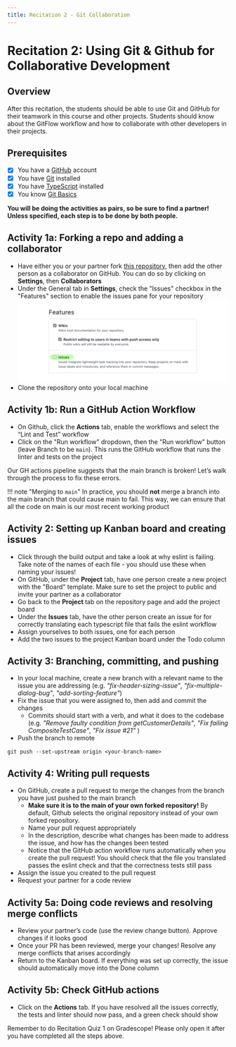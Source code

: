 ```yaml
---
title: Recitation 2 - Git Collaboration
---
```


# Recitation 2: Using Git & Github for Collaborative Development

## Overview

After this recitation, the students should be able to use Git and GitHub for their teamwork in this course and other projects. Students should know about the GitFlow workflow and how to collaborate with other developers in their projects.

## Prerequisites

- [x] You have a [GitHub](https://github.com/) account
- [x] You have [Git](https://git-scm.com/downloads) installed
- [x] You have [TypeScript](https://www.typescriptlang.org/download) installed
- [x] You know [Git Basics](https://rogerdudler.github.io/git-guide/)

**You will be doing the activities as pairs, so be sure to find a partner! Unless specified, each step is to be done by both people.**

## Activity 1a: Forking a repo and adding a collaborator

- Have either you or your partner fork [this repository](https://github.com/CMU-17313Q/github-recitation-ts), then add the other person as a collaborator on GitHub. You can do so by clicking on **Settings**, then **Collaborators**
- Under the General tab in **Settings**, check the "Issues" checkbox in the "Features" section to enable the issues pane for your repository
  ![Github Permissions](../assets/images/reci/reci1-github-permissions.png)
- Clone the repository onto your local machine

## Activity 1b: Run a GitHub Action Workflow

- On Github, click the **Actions** tab, enable the workflows and select the “Lint and Test” workflow
- Click on the "Run workflow" dropdown, then the "Run workflow" button (leave Branch to be `main`). This runs the GitHub workflow that runs the linter and tests on the project

Our GH actions pipeline suggests that the main branch is broken! Let’s walk through the process to fix these errors.

!!! note "Merging to `main`" 
	In practice, you should **not** merge a branch into the main branch that could cause main to fail. This way, we can ensure that all the code on main is our most recent working product

## Activity 2: Setting up Kanban board and creating issues

- Click through the build output and take a look at why eslint is failing. Take note of the names of each file - you should use these when naming your issues!
- On GitHub, under the **Project** tab, have one person create a new project with the "Board" template. Make sure to set the project to public and invite your partner as a collaborator
- Go back to the **Project** tab on the repository page and add the project board
- Under the **Issues** tab, have the other person create an issue for for correctly translating each typescript file that fails the eslint workflow
- Assign yourselves to both issues, one for each person
- Add the two issues to the project Kanban board under the Todo column

## Activity 3: Branching, committing, and pushing

- In your local machine, create a new branch with a relevant name to the issue you are addressing (e.g. _"fix-header-sizing-issue"_, _"fix-multiple-dialog-bug"_, _"add-sorting-feature"_)
- Fix the issue that you were assigned to, then add and commit the changes
  - Commits should start with a verb, and what it does to the codebase (e.g. _"Remove faulty condition from getCustomerDetails"_, _"Fix failing CompositeTestCase"_, _"Fix issue #21"_ )
- Push the branch to remote

```
git push --set-upstream origin <your-branch-name>
```

## Activity 4: Writing pull requests

- On GitHub, create a pull request to merge the changes from the branch you have just pushed to the main branch
  - **Make sure it is to the main of your own forked repository!** By default, Github selects the original repository instead of your own forked repository.
  - Name your pull request appropriately
  - In the description, describe what changes has been made to address the issue, and how has the changes been tested
  - Notice that the GitHub action workflow runs automatically when you create the pull request! You should check that the file you translated passes the eslint check and that the correctness tests still pass
- Assign the issue you created to the pull request
- Request your partner for a code review

## Activity 5a: Doing code reviews and resolving merge conflicts

- Review your partner’s code (use the review change button). Approve changes if it looks good
- Once your PR has been reviewed, merge your changes! Resolve any merge conflicts that arises accordingly
- Return to the Kanban board. If everything was set up correctly, the issue should automatically move into the Done column

## Activity 5b: Check GitHub actions

- Click on the **Actions** tab. If you have resolved all the issues correctly, the tests and linter should now pass, and a green check should show

Remember to do Recitation Quiz 1 on Gradescope! Please only open it after you have completed all the steps above.
